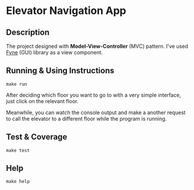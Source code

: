 # Elevator Navigation App

## Description

The project designed with **Model-View-Controller** (MVC) pattern. I've used [Fyne](https://developer.fyne.io/) (GUI) library as a view component.

## Running & Using Instructions

`make run`

After deciding which floor you want to go to with a very simple interface, just click on the relevant floor.

Meanwhile, you can watch the console output and make a another request to call the elevator to a different floor while the program is running.


## Test & Coverage

`make test`

## Help

`make help`
